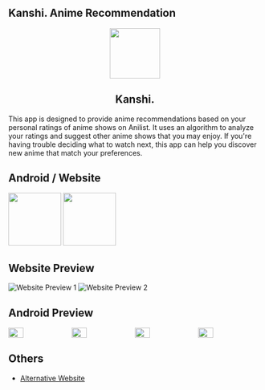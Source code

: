 ## Kanshi. Anime Recommendation

<p align="center">
  <img src="https://i.imgur.com/6duwbXo.png" height="100px;" width="100px;" />
  <h2 align="center">Kanshi.</h2>
</p>
This app is designed to provide anime recommendations based on your personal ratings of anime shows on Anilist. It uses an algorithm to analyze your ratings and suggest other anime shows that you may enjoy. If you're having trouble deciding what to watch next, this app can help you discover new anime that match your preferences.

<h2 align="center"></h2>

## Android / Website

[<img src="https://i.imgur.com/RtS6ib5.png" width="105px;" />](https://github.com/u-Kuro/Kanshi.Anime-Recommendation/raw/main/Kanshi.apk)
[<img src="https://i.imgur.com/vXJ8zt8.png" width="105px;" />](https://kanshi.vercel.app)

<h2 align="center"></h2>

## Website Preview
![Website Preview 1](https://i.imgur.com/zgigCGa.png)
![Website Preview 2](https://i.imgur.com/6rTaWe5.png)

<h2 align="center"></h2>

## Android Preview
<div style="display: flex;flex-wrap:nowrap;">
  <img src="https://i.imgur.com/Oa1frem.png" style="flex:1;width: 24%;">
  <img src="https://i.imgur.com/nxukxRS.png" style="flex:1;width: 24%;">
  <img src="https://i.imgur.com/nxd8arA.png" style="flex:1;width: 24%;">
  <img src="https://i.imgur.com/iTOZOmP.png" style="flex:1;width: 24%;">
</div>

<h2 align="center"></h2>

## Others
- [Alternative Website](https://u-kuro.github.io/Kanshi.Anime-Recommendation/)
